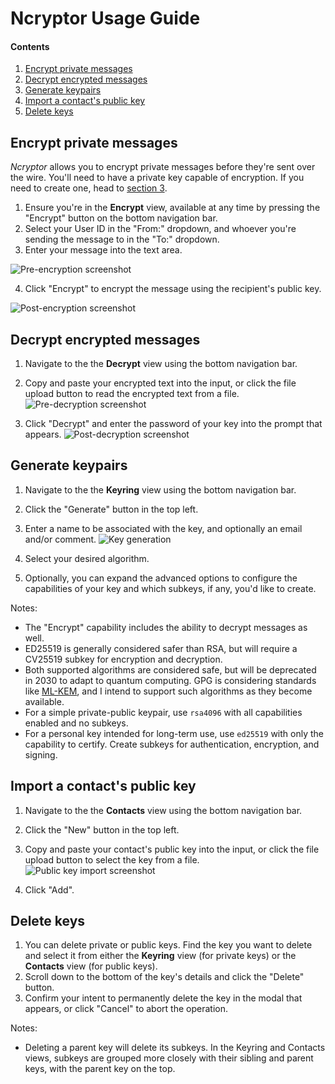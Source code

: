 # Ncryptor Usage Guide

#### Contents
1. [Encrypt private messages](#encrypt-private-messages)
2. [Decrypt encrypted messages](#decrypt-private-messages)
3. [Generate keypairs](#generate-keypairs)
4. [Import a contact's public key](#import-a-contacts-public-key)
5. [Delete keys](#delete-keys)

## Encrypt private messages

*Ncryptor* allows you to encrypt private messages before they're sent over the wire. You'll need to have a private key capable of encryption. If you need to create one, head to [section 3](#generate-keypairs).

1. Ensure you're in the **Encrypt** view, available at any time by pressing the "Encrypt" button on the bottom navigation bar.
2. Select your User ID in the "From:" dropdown, and whoever you're sending the message to in the "To:" dropdown.
3. Enter your message into the text area.

![Pre-encryption screenshot](public/media/preencr.png "Pre-encryption")

4. Click "Encrypt" to encrypt the message using the recipient's public key.

![Post-encryption screenshot](public/media/postencr.png "Post-encryption")

## Decrypt encrypted messages
1. Navigate to the the **Decrypt** view using the bottom navigation bar.
2. Copy and paste your encrypted text into the input, or click the file upload button to read the encrypted text from a file.
![Pre-decryption screenshot](public/media/predecr.png "Pre-decryption")

3. Click "Decrypt" and enter the password of your key into the prompt that appears.
![Post-decryption screenshot](public/media/postdecr.png "Post-decryption")

## Generate keypairs
1. Navigate to the the **Keyring** view using the bottom navigation bar.
2. Click the "Generate" button in the top left.
3. Enter a name to be associated with the key, and optionally an email and/or comment.
![Key generation](public/media/generate.png "Generate key")

4. Select your desired algorithm.
5. Optionally, you can expand the advanced options to configure the capabilities of your key and which subkeys, if any, you'd like to create.

Notes:
- The "Encrypt" capability includes the ability to decrypt messages as well.
- ED25519 is generally considered safer than RSA, but will require a CV25519 subkey for encryption and decryption.
- Both supported algorithms are considered safe, but will be deprecated in 2030 to adapt to quantum computing. GPG is considering standards like [ML-KEM](https://csrc.nist.gov/pubs/fips/203/final), and I intend to support such algorithms as they become available.
- For a simple private-public keypair, use `rsa4096` with all capabilities enabled and no subkeys.
- For a personal key intended for long-term use, use `ed25519` with only the capability to certify. Create subkeys for authentication, encryption, and signing.

## Import a contact's public key
1. Navigate to the the **Contacts** view using the bottom navigation bar.
2. Click the "New" button in the top left.
3. Copy and paste your contact's public key into the input, or click the file upload button to select the key from a file.
![Public key import screenshot](public/media/import.png "Public key import")

4. Click "Add".

## Delete keys
1. You can delete private or public keys. Find the key you want to delete and select it from either the **Keyring** view (for private keys) or the **Contacts** view (for public keys).
2. Scroll down to the bottom of the key's details and click the "Delete" button.
3. Confirm your intent to permanently delete the key in the modal that appears, or click "Cancel" to abort the operation.

Notes:
- Deleting a parent key will delete its subkeys. In the Keyring and Contacts views, subkeys are grouped more closely with their sibling and parent keys, with the parent key on the top.

